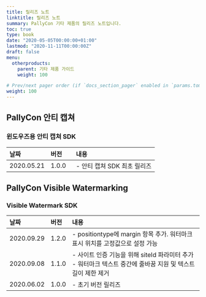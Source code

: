 ```yaml
---
title: 릴리즈 노트
linktitle: 릴리즈 노트
summary: PallyCon 기타 제품의 릴리즈 노트입니다.
toc: true
type: book
date: "2020-05-05T00:00:00+01:00"
lastmod: "2020-11-11T00:00:00Z"
draft: false
menu:
  otherproducts:
    parent: 기타 제품 가이드
    weight: 100

# Prev/next pager order (if `docs_section_pager` enabled in `params.toml`)
weight: 100
---
```


## PallyCon 안티 캡쳐

### 윈도우즈용 안티 캡쳐 SDK

|<div style="width:90px">날짜</div> |<div style="width:50px">버전</div> |내용 |
|:---|:---|:---|
| 2020.05.21 | 1.0.0 |- 안티 캡쳐 SDK 최초 릴리즈 |

## PallyCon Visible Watermarking

### Visible Watermark SDK

|날짜 |버전 |내용 |
|:---|:---|:---|
| 2020.09.29 | 1.2.0 |- positiontype에 margin 항목 추가. 워터마크 표시 위치를 고정값으로 설정 가능|
| 2020.09.08 | 1.1.0 |- 사이트 인증 기능을 위해 siteId 파라미터 추가<br>- 워터마크 텍스트 중간에 줄바꿈 지원 및 텍스트 길이 제한 제거 |
| 2020.06.02 | 1.0.0 |- 초기 버전 릴리즈|
